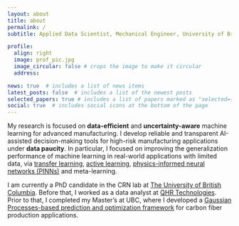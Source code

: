 ```yaml
---
layout: about
title: about
permalink: /
subtitle: Applied Data Scientist, Mechanical Engineer, University of British Columbia #<a href='#'>Affiliations</a>. Address. Contacts. Moto. Etc.

profile:
  align: right
  image: prof_pic.jpg
  image_circular: false # crops the image to make it circular
  address:

news: true  # includes a list of news items
latest_posts: false  # includes a list of the newest posts
selected_papers: true # includes a list of papers marked as "selected={true}"
social: true  # includes social icons at the bottom of the page
---
```


My research is focused on **data-efficient** and **uncertainty-aware** machine learning for advanced manufacturing. I develop reliable and transparent AI-assisted decision-making tools for high-risk manufacturing applications under **data paucity**. In particular, I focused on improving the generalization performance of machine learning in real-world applications with limited data, via [transfer learning](https://doi.org/10.1016/j.jmsy.2021.02.015), [active learning](https://ieeexplore.ieee.org/document/9468145), [physics-informed neural networks (PINNs)](https://ieeexplore.ieee.org/abstract/document/9816983) and meta-learning. 

I am currently a PhD candidate in the CRN lab at [The University of British Columbia](https://www.ubc.ca/). Before that, I worked as a data analyst at [QHR Technologies](https://qhrtechnologies.com/). Prior to that, I completed my Master’s at UBC, where I developed a [Gaussian Processes-based prediction and optimization framework](https://doi.org/10.1007/s42114-019-00107-6) for carbon fiber production applications.
